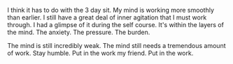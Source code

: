 I think it has to do with the 3 day sit. My mind is working more smoothly than earlier.
I still have a great deal of inner agitation that I must work through. I had a glimpse of it during the self course. It's within the layers of the mind. The anxiety. The pressure. The burden.

The mind is still incredibly weak.
The mind still needs a tremendous amount of work.
Stay humble.
Put in the work my friend. Put in the work.